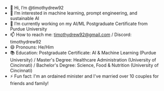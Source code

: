 - 👋 Hi, I’m @timothydrew92
- 👀 I’m interested in machine learning, prompt engineering, and sustainable AI 
- 🌱 I’m currently working on my AI/ML Postgraduate Certificate from Purdue University
- 📫 How to reach me: timothydrew92@gmail.com / Discord: timothydrew92
- 😄 Pronouns: He/Him
- 📚 Education: Postgraduate Certificate: AI & Machine Learning (Purdue University) / Master's Degree: Healthcare Administration (University of Cincinnati) / Bachelor's Degree: Science, Food & Nutrition (University of Cincinnati)
- ⚡ Fun fact: I'm an ordained minister and I've married over 10 couples for friends and family! 

<!---
timothydrew92/timothydrew92 is a ✨ special ✨ repository because its `README.md` (this file) appears on your GitHub profile.
You can click the Preview link to take a look at your changes.
--->
